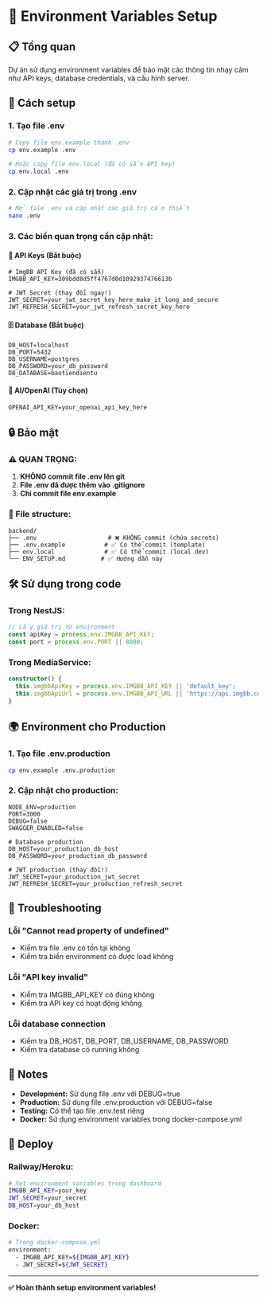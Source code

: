 # 🔐 Environment Variables Setup

## 📋 Tổng quan

Dự án sử dụng environment variables để bảo mật các thông tin nhạy cảm như API keys, database credentials, và cấu hình server.

## 🚀 Cách setup

### 1. Tạo file .env
```bash
# Copy file env.example thành .env
cp env.example .env

# Hoặc copy file env.local (đã có sẵn API key)
cp env.local .env
```

### 2. Cập nhật các giá trị trong .env
```bash
# Mở file .env và cập nhật các giá trị cần thiết
nano .env
```

### 3. Các biến quan trọng cần cập nhật:

#### 🔑 **API Keys (Bắt buộc)**
```env
# ImgBB API Key (đã có sẵn)
IMGBB_API_KEY=309bdd8d5ff4767d0d1092937476613b

# JWT Secret (thay đổi ngay!)
JWT_SECRET=your_jwt_secret_key_here_make_it_long_and_secure
JWT_REFRESH_SECRET=your_jwt_refresh_secret_key_here
```

#### 🗄️ **Database (Bắt buộc)**
```env
DB_HOST=localhost
DB_PORT=5432
DB_USERNAME=postgres
DB_PASSWORD=your_db_password
DB_DATABASE=baotiendientu
```

#### 🤖 **AI/OpenAI (Tùy chọn)**
```env
OPENAI_API_KEY=your_openai_api_key_here
```

## 🔒 Bảo mật

### ⚠️ **QUAN TRỌNG:**
1. **KHÔNG commit file .env lên git**
2. **File .env đã được thêm vào .gitignore**
3. **Chỉ commit file env.example**

### 📁 File structure:
```
backend/
├── .env                    # ❌ KHÔNG commit (chứa secrets)
├── .env.example           # ✅ Có thể commit (template)
├── env.local              # ✅ Có thể commit (local dev)
└── ENV_SETUP.md          # ✅ Hướng dẫn này
```

## 🛠️ Sử dụng trong code

### Trong NestJS:
```typescript
// Lấy giá trị từ environment
const apiKey = process.env.IMGBB_API_KEY;
const port = process.env.PORT || 8080;
```

### Trong MediaService:
```typescript
constructor() {
  this.imgbbApiKey = process.env.IMGBB_API_KEY || 'default_key';
  this.imgbbApiUrl = process.env.IMGBB_API_URL || 'https://api.imgbb.com/1/upload';
}
```

## 🌍 Environment cho Production

### 1. Tạo file .env.production
```bash
cp env.example .env.production
```

### 2. Cập nhật cho production:
```env
NODE_ENV=production
PORT=3000
DEBUG=false
SWAGGER_ENABLED=false

# Database production
DB_HOST=your_production_db_host
DB_PASSWORD=your_production_db_password

# JWT production (thay đổi!)
JWT_SECRET=your_production_jwt_secret
JWT_REFRESH_SECRET=your_production_refresh_secret
```

## 🔧 Troubleshooting

### Lỗi "Cannot read property of undefined"
- Kiểm tra file .env có tồn tại không
- Kiểm tra biến environment có được load không

### Lỗi "API key invalid"
- Kiểm tra IMGBB_API_KEY có đúng không
- Kiểm tra API key có hoạt động không

### Lỗi database connection
- Kiểm tra DB_HOST, DB_PORT, DB_USERNAME, DB_PASSWORD
- Kiểm tra database có running không

## 📝 Notes

- **Development:** Sử dụng file .env với DEBUG=true
- **Production:** Sử dụng file .env.production với DEBUG=false
- **Testing:** Có thể tạo file .env.test riêng
- **Docker:** Sử dụng environment variables trong docker-compose.yml

## 🚀 Deploy

### Railway/Heroku:
```bash
# Set environment variables trong dashboard
IMGBB_API_KEY=your_key
JWT_SECRET=your_secret
DB_HOST=your_db_host
```

### Docker:
```bash
# Trong docker-compose.yml
environment:
  - IMGBB_API_KEY=${IMGBB_API_KEY}
  - JWT_SECRET=${JWT_SECRET}
```

---

**✅ Hoàn thành setup environment variables!** 
